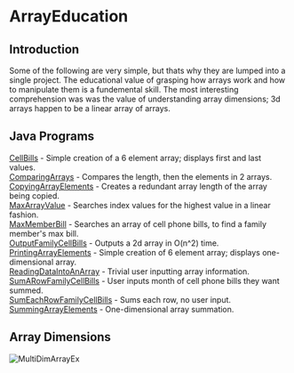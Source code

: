 # ArrayEducation
## Introduction
Some of the following are very simple, but thats why they are lumped into a single project. The educational value of grasping how arrays work and how to manipulate them is a fundemental skill. The most interesting comprehension was  was the value of understanding array dimensions; 3d arrays happen to be a linear array of arrays.  

## Java Programs
[CellBills](https://github.com/Spades86/Undergraduate/blob/master/Java/Java-2/ArrayEducation/src/arrayEducation/CellBills.java) - Simple creation of a 6 element array; displays first and last values. \
[ComparingArrays](https://github.com/Spades86/Undergraduate/blob/master/Java/Java-2/ArrayEducation/src/arrayEducation/ComparingArrays.java) - Compares the length, then the elements in 2 arrays. \
[CopyingArrayElements](https://github.com/Spades86/Undergraduate/blob/master/Java/Java-2/ArrayEducation/src/arrayEducation/CopyingArrayElements.java) - Creates a redundant array length of the array being copied. \
[MaxArrayValue](https://github.com/Spades86/Undergraduate/blob/master/Java/Java-2/ArrayEducation/src/arrayEducation/MaxArrayValue.java) - Searches index values for the highest value in a linear fashion. \
[MaxMemberBill](https://github.com/Spades86/Undergraduate/blob/master/Java/Java-2/ArrayEducation/src/arrayEducation/MaxMemberBill.java) - Searches an array of cell phone bills, to find a family member's max bill. \
[OutputFamilyCellBills](https://github.com/Spades86/Undergraduate/blob/master/Java/Java-2/ArrayEducation/src/arrayEducation/OutputFamilyCellBills.java) - Outputs a 2d array in O(n^2) time. \
[PrintingArrayElements](https://github.com/Spades86/Undergraduate/blob/master/Java/Java-2/ArrayEducation/src/arrayEducation/PrintingArrayElements.java) - Simple creation of 6 element array; displays one-dimensional array. \
[ReadingDataIntoAnArray](https://github.com/Spades86/Undergraduate/blob/master/Java/Java-2/ArrayEducation/src/arrayEducation/ReadingDataIntoAnArray.java) - Trivial user inputting array information. \
[SumARowFamilyCellBills](https://github.com/Spades86/Undergraduate/blob/master/Java/Java-2/ArrayEducation/src/arrayEducation/SumARowFamilyCellBills.java) - User inputs month of cell phone bills they want summed. \
[SumEachRowFamilyCellBills](https://github.com/Spades86/Undergraduate/blob/master/Java/Java-2/ArrayEducation/src/arrayEducation/SumEachRowFamilyCellBills.java) - Sums each row, no user input. \
[SummingArrayElements](https://github.com/Spades86/Undergraduate/blob/master/Java/Java-2/ArrayEducation/src/arrayEducation/SummingArrayElements.java) - One-dimensional array summation.

## Array Dimensions
![MultiDimArrayEx](https://github.com/Spades86/Undergraduate/blob/master/images/MultiDimArrayEx.png)
